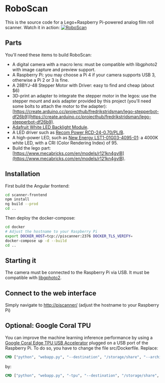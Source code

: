 # RoboScan
This is the source code for a Lego+Raspberry Pi-powered analog film roll scanner. Watch it in action:
[![RoboScan](https://yt-embed.herokuapp.com/embed?v=yRDomN48SOs)](https://youtu.be/yRDomN48SOs)

## Parts
You'll need these items to build RoboScan:
* A digital camera with a macro lens: must be compatible with libgphoto2 with image capture and preview support.
* A Raspberry Pi: you may choose a Pi 4 if your camera supports USB 3, otherwise a Pi 2 or 3 is fine.
* A 28BYJ-48 Stepper Motor with Driver: easy to find and cheap (about $6)
* 3D-print an adapter to integrate the stepper motor in the legos: use the stepper mount and axis adapter provided by this project (you'll need some bolts to attach the motor to the adapter): [https://create.arduino.cc/projecthub/fredrikstridsman/lego-stepperbot-df26b9](https://create.arduino.cc/projecthub/fredrikstridsman/lego-stepperbot-df26b9).
* [Adafruit White LED Backlight Module](https://www.adafruit.com/product/1621).
* A LED driver such as [Recom Power RCD-24-0.70/PL/B](https://www.digikey.com/en/products/detail/recom-power/RCD-24-0-70-PL-B/2612677).
* A high-power LED, such as [New Energy LST1-01G03-4095-01](https://www.digikey.com/en/products/detail/new-energy/LST1-01G03-4095-01/9816712): a 4000K white LED, with a CRI (Color Rendering Index) of 95.
* Build the lego part: [https://www.mecabricks.com/en/models/r121kn4gvlB](https://www.mecabricks.com/en/models/r121kn4gvlB).

## Installation
First build the Angular frontend:
```bash
cd scanner-frontend
npm install
ng build --prod
cd ..
```

Then deploy the docker-compose:
```bash
cd docker
# Adjust the hostname to your Raspberry Pi
export DOCKER_HOST=tcp://piscanner:2376 DOCKER_TLS_VERIFY=
docker-compose up -d --build
cd ..
```

## Starting it
The camera must be connected to the Raspberry Pi via USB. It must be compatible with [libgphoto2](www.gphoto.org/proj/libgphoto2/support.php).

## Connect to the web interface
Simply navigate to [http://piscanner/](http://piscanner/) (adjust the hostname to your Raspberry Pi)

## Optional: Google Coral TPU
You can improve the machine learning inference performance by using a [Google Coral Edge TPU USB Accelerator](https://coral.ai/products/accelerator) plugged on a USB port of the Raspberry Pi.
To do so, you have to change the file src/Dockerfile. Replace:
```Dockerfile
CMD ["python", "webapp.py", "--destination", "/storage/share", "--archive", "/storage/archive", "--temp", "/storage/tmp"]
```
by:
```Dockerfile
CMD ["python", "webapp.py", "-tpu", "--destination", "/storage/share", "--archive", "/storage/archive", "--temp", "/storage/tmp"]
```